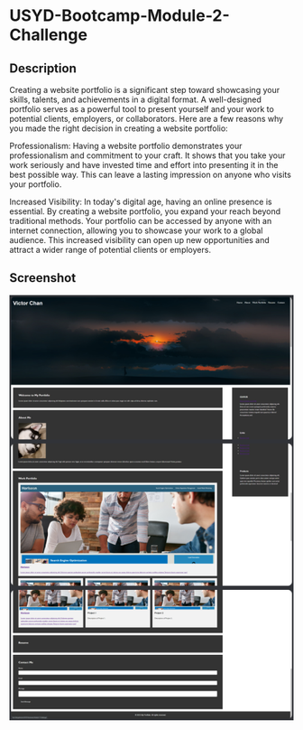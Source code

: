 # USYD-Bootcamp-Module-2-Challenge
## Description
Creating a website portfolio is a significant step toward showcasing your skills, talents, and achievements in a digital format. A well-designed portfolio serves as a powerful tool to present yourself and your work to potential clients, employers, or collaborators. Here are a few reasons why you made the right decision in creating a website portfolio:

Professionalism: Having a website portfolio demonstrates your professionalism and commitment to your craft. It shows that you take your work seriously and have invested time and effort into presenting it in the best possible way. This can leave a lasting impression on anyone who visits your portfolio.

Increased Visibility: In today's digital age, having an online presence is essential. By creating a website portfolio, you expand your reach beyond traditional methods. Your portfolio can be accessed by anyone with an internet connection, allowing you to showcase your work to a global audience. This increased visibility can open up new opportunities and attract a wider range of potential clients or employers.

## Screenshot
<img src="https://raw.githubusercontent.com/ETBJ/USYD-Bootcamp-Module-2-Challenge/main/Challenge-2/Develop/assets/images/1.PNG">

